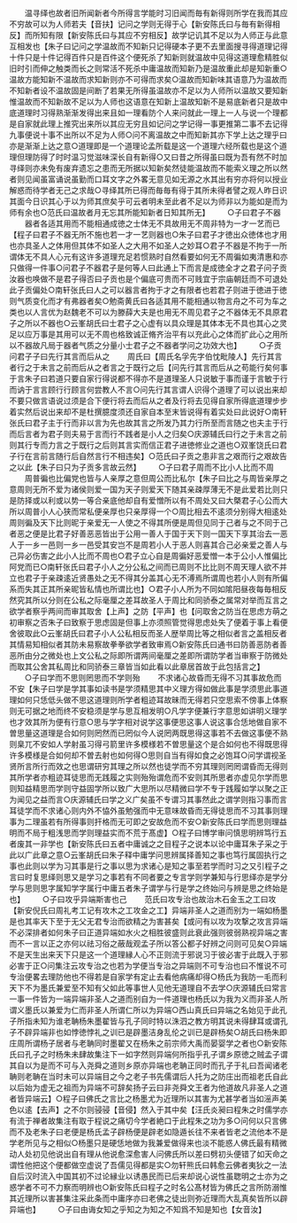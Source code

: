 <!-- { "loadSidebar": true } -->
　　温寻绎也故者旧所闻新者今所得言学能时习旧闻而毎有新得则所学在我而其应不穷故可以为人师若夫【音扶】记问之学则无得于心【新安陈氏曰与毎有新得相反】而所知有限【新安陈氏曰与其应不穷相反】故学记讥其不足以为人师正与此意互相发也【朱子曰记问之学温故而不知新只记得硬本子更不去里面搜寻得道理记得十件只是十件记得百件只是百件这个便死杀了知新则就温故中见得这道理愈精胜似旧时引而伸之触类而长之则常活不死杀中庸温故而知新乃是温故重此却是知新重○温故方能知新不温故而求知新则亦不可得而求矣○温故而知新味其语意乃为温故而不知新者设不温故固是间断了若果无所得虽温故亦不足以为人师所以温故又要知新惟温故而不知新故不足以为人师也这语意在知新上温故知新不是易底新者只是故中底道理时习得熟渐渐发得出来且如一理看防个人来问就此一理上一人与说一个理都是自家就此理上推究出来所以其应无穷且如记问之学记得一事更推第二事不去记得九事便说十事不出所以不足为人师○问不离温故之中而知新其亦下学上达之理乎曰亦是渐渐上达之意○道理即是一个道理论孟所载是这一个道理六经所载也是这个道理但理防得了时时温习觉滋味深长自有新得○又曰昔之所得虽曰既为吾有然不时加寻绎则亦未免有废弃遗忘之患而无所据以知新矣然徒能温故而不能索义理之所以然者则见闻虽富诵说虽勤而口耳文字之外畧无意见如无源之水其出有穷亦将何以授业解惑而待学者无己之求哉○寻绎其所已得而毎毎有得于其所未得者譬之观人昨日识其面今日识其心于以为师其庶矣乎可云者明未至此者不足以为师非以为能如是而为师有余也○范氏曰温故者月无忘其所能知新者日知其所无】
　　○子曰君子不器
　　器者各适其用而不能相通成徳之士体无不具故用无不周非特为一才一艺而已【程子曰君子不器无所不施也若一才一艺则器也○朱子曰君子才徳出众徳体也才用也亦具圣人之体用但其体不如圣人之大用不如圣人之妙耳○君子不器是不拘于一所谓体无不具人心元有这许多道理充足若惯熟时自然看要如何无不周徧如夷清惠和亦只做得一件事○问君子不器君子是何等人曰此通上下而言是成徳全才之君子问子贡汝器也唤做不是君子得否曰子贡也是个偏底可贵而不可贱宜于宗庙朝廷而不可退处此子贡偏处○南轩张氏曰人之可以器言者拘于才之有限者也若君子则进于徳进于徳则气质变化而才有弗器者矣○勉斋黄氏曰各适其用不能相通以物言舟之不可为车之类也以人言优为赵魏老不可以为滕薛大夫是也用无不周见君子之不器体无不具原君子之所以不器也○云峯胡氏曰士君子之心虚有以具众理是其体本无不具也其心之灵足以应万事是其用可以无不周也格致诚正脩齐治平有以充此心之体而扩此心之用所以不器故凡局于器者气质之分量小士君子之不器者学问之功效大也】
　　○子贡问君子子曰先行其言而后从之
　　周氏曰【周氏名孚先字伯忱毗陵人】先行其言者行之于未言之前而后从之者言之于既行之后【问先行其言而后从之苟能行矣何事于言朱子曰若道只要自家行得说都不得亦不是道理圣人只说敏于事而谨于言敏于行而讷于言言顾行行顾言何尝教人不言○问先行其言谓人识得个道理了可以说出来却不要只做言语说过须是合下便行将去而后从之者及行将去见得自家所得底道理步步着实然后说出来却不是杜撰臆度须还自家自本至末皆说得有着实处曰此说好○南轩张氏曰君子主于行而非以言为先也故其言之所发乃其力行所至而言随之也夫主于行而后言者为君子则夫易于言而行不践者是小人之归矣○庆源辅氏曰行之于未言之前则其行专而力言之于既行之后则其言实而信正君子进徳修业之道也○双峯饶氏曰君子行在言前言随行后自然言行不相违矣】○范氏曰子贡之患非言之艰而行之艰故告之以此【朱子曰只为子贡多言故云然】
　　○子曰君子周而不比小人比而不周
　　周普徧也比偏党也皆与人亲厚之意但周公而比私尔【朱子曰比之与周皆亲厚之意周则无所不爱为诸侯则爱一国为天子则爱天下随其亲疎厚薄无不是此爱若比则只是防择或以利或以势一等合亲底他却自有爱憎所以有不周处又曰大槩君子心公而大所以周普小人心狭而常私便亲厚也只亲厚得一个○周比相去不逺须分别得大相逺处周则徧及天下比则昵于亲爱无一人使之不得其所便是周但见同于己者与之不同于己者恶之便是比君子好善恶恶皆出于公用一善人于国于天下则一国天下享其治去一恶人于一乡一邑则一乡一邑受其安岂不是周若小人于恶人则喜其合己必亲爱之善人与己异必伤害之此小人比而不周也○君子立心自是周徧好恶爱憎一本于公小人惟偏比阿党而已○南轩张氏曰君子小人之分公私之间而已周则不比比则不周天理人欲不并立也君子于亲疎逺近贤愚处之无不得其分盖其心无不溥焉所谓周也若小人则有所偏系而失其正其所亲昵皆私情也所谓比也】○君子小人所为不同如隂阳昼夜每毎相反然究其所以分则在公私之际毫厘之差耳故圣人于周比和同骄泰之属常对举而互言之欲学者察乎两间而审其取舍【上声】之防【平声】也【问取舍之防当在思虑方萌之初审察之否朱子曰致察于思虑固是但事上亦须照管觉得思虑处失了便着于事上看便舍彼取此○云峯胡氏曰君子小人公私相反而圣人歴举周比等之相似者言之盖相反者其情易知相似者其防未易察故拳拳欲学者致审焉○新安陈氏曰通书曰防善恶防者善恶所由分之微处也上文公私之际即所谓两间毫厘之差即所谓防学者当审察于防微处而取其公舍其私周比和同骄泰三章皆当如此看以此章居首故于此包括言之】
　　○子曰学而不思则罔思而不学则殆
　　不求诸心故昏而无得不习其事故危而不安【朱子曰学是学其事如读书是学须精思其中义理方得如做此事是学须思此事道理如何只恁低头做不思这道理则所学者粗迹耳故昧而无得若只空思索不傍事上体察则无可据之地而终不安稳须是学与思互相发明○凡学字便兼行字意思如讲明义理学也才效其所为便有行意○思与学字相对说学这事便思这事人说这事合恁地做自家不曽思量这道理是合如何则罔然而已罔似今人说罔两既思得这事若不去做这事便不熟则臬兀不安如人学射虽习得弓箭里许多模様若不曽思量这个是合如何也不得既思得许多模様是合如何却不曽去射也如何得○思则自当有得如食之必饱耳○问学谓视圣贤所言所行而效之也思谓研穷其理之所以然也徒学而不穷其理则罔罔谓昏而无得则其所学者亦粗迹耳徒思而无践履之实则殆殆谓危而不安则其所思者亦虚见尔学而思则知益精思而学则守益固学所以致广大思所以尽精微曰学不专于践履如学以聚之正为闻见之益而言○庆源辅氏曰学之义广矣虽不专谓习其事然此之谓学则指习事而言耳徒学而不求诸心则内外不恊外虽勉强而中无意味故昏而无得徒思而不习其事则理事为二理虽若有所得事则扞格而无可即之安故危而不安○新安陈氏曰学而思则理益明而不局于粗浅思而学则理益实而不荒于髙虚】○程子曰博学审问慎思明辨笃行五者废其一非学也【新安陈氏曰五者中庸诚之之目程子之说本以论中庸耳朱子采之于此以广此章之意○云峯胡氏曰朱子释中庸学问思辨属择善知之事也笃行属固执行之事也此则以学为习其事是行之事以思为求诸心是知之事至若学而时习之又引程子之言曰时复思绎则思又是学习之事若有不同者要之专言学则学兼知与行思绎亦是学分学与思则思字属知学字属行中庸五者朱子谓学与行是学之终始问与辨是思之终始是也】
　　○子曰攻乎异端斯害也己
　　范氏曰攻专治也故治木石金玉之工曰攻【新安倪氏曰周礼考工记有攻木之工攻金之工】异端非圣人之道而别为一端如杨墨是也其率天下至于无父无君专治而欲精之为害甚矣【或问有以攻为攻撃之攻言异端不必深排者如何朱子曰正道异端如水火之相胜彼盛则此衰此强则彼弱熟视异端之害而不一言以正之亦何以祛习俗之蔽哉观孟子所以答公都子好辨之问则可见矣○异端不是天生出来天下只是这一个道理縁人心不正则流于邪说习于彼必害于此既入于邪必害于正○问集注云攻专治之也若为学便当专治之异端则不可专治也曰不惟说不可专治便畧去理防他也不得若是自家学有定止去看他病痛却得○杨氏为我防一毛而利天下不为墨氏兼爱至不知有父如此等事世人见他无道理自不去学○庆源辅氏曰常言一事一件皆为一端异端非圣人之道而别自为一件道理也杨氏以为我为义而非圣人所谓义墨氏以兼爱为仁而非圣人所谓仁所以为异端○西山真氏曰异端之名始见于此孔子所指未知为谁老聃杨朱墨翟皆与孔子同时特以洙泗之教方明其说未得肆耳或谓孔子不辟异端非也如悖徳悖礼之训已是辟墨洁身乱伦之训已是辟杨矣○胡氏曰杨朱即庄周所谓杨子居者与老聃同时墨翟又在杨朱之前宗师大禹而晏婴学之者也○新安陈氏曰孔子之时杨朱未肆故集注下一如字然则异端何所指乎孔子谓乡原徳之贼孟子谓其自以为是而不可与入尧舜之道则乡原亦异端也老聃正同时而孔子于礼曰吾闻诸老聃则老聃在当时未可以异端目之今之老子书先儒谓后人托为之防庄出而祖老氏自此以后始为虚无之祖而为异端不可辞矣扬子云曰非尧舜文王者为他道故凡非圣人之道者皆异端云】○程子曰佛氏之言比之杨墨尤为近理所以其害为尤甚学者当如滛声美色以逺【去声】之不尔则骎骎【音侵】然入于其中矣【汪氏炎昶曰程朱之时儒学亦有流于禅者故集注有取于程说之痛切今学者絶口于此程朱之功为多○问何以只言佛而不及老朱子曰老便是杨氏孟子辟杨便是辟老如隐遁长往不来者皆老之流他本不是学老所见与之相似○杨墨只是硬恁地做为我兼爱做得来也淡不能惑人佛氏最有精微动人处初见他说出自有理从他说愈深愈害人问佛氏所以差曰劈初头便错了如天命之谓性他把这个便都做空虚说了吾儒见得都是实○勿轩熊氏曰韩愈云佛者夷狄之一法自后汉时流入中国其初不过论縁业以诱愚民而已后来却说心说性虽聦明之士亦为之惑学者不可不力察而明辨也○新安陈氏曰程子之时名公髙材皆为佛氏之言所防溺惟其近理所以害甚集注采此条而中庸序亦曰老佛之徒出则弥近理而大乱真矣皆所以辟异端也】
　　○子曰由诲女知之乎知之为知之不知爲不知是知也【女音汝】
